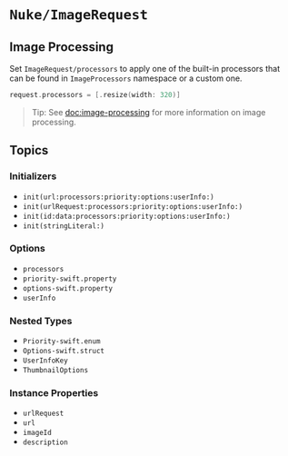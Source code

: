 # ``Nuke/ImageRequest``

## Image Processing

Set ``ImageRequest/processors`` to apply one of the built-in processors that can be found in ``ImageProcessors`` namespace or a custom one.

```swift
request.processors = [.resize(width: 320)]
```

> Tip: See <doc:image-processing> for more information on image processing.

## Topics

### Initializers

- ``init(url:processors:priority:options:userInfo:)``
- ``init(urlRequest:processors:priority:options:userInfo:)``
- ``init(id:data:processors:priority:options:userInfo:)``
- ``init(stringLiteral:)``

### Options

- ``processors``
- ``priority-swift.property``
- ``options-swift.property``
- ``userInfo``

### Nested Types

- ``Priority-swift.enum``
- ``Options-swift.struct``
- ``UserInfoKey``
- ``ThumbnailOptions``

### Instance Properties

- ``urlRequest``
- ``url``
- ``imageId``
- ``description``
